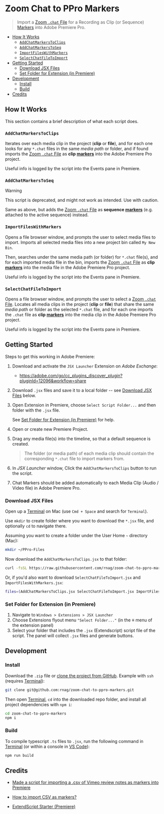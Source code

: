# Zoom Chat to PPro Markers

[Zoom `.chat` File]: https://support.zoom.com/hc/en/article?id=zm_kb&sysparm_article=KB0067312
[Terminal]: https://support.apple.com/guide/terminal/what-is-terminal-trmld4c92d55/mac
[Markers]: https://helpx.adobe.com/premiere-pro/using/markers.html

> Import a [Zoom `.chat` File] for a Recording as Clip (or Sequence) [Markers] into Adobe Premiere Pro.

- [How It Works](#how-it-works)
	- [`AddChatMarkersToClips`](#addchatmarkerstoclips)
	- [`AddChatMarkersToSeq`](#addchatmarkerstoseq)
	- [`ImportFilesWithMarkers`](#importfileswithmarkers)
	- [`SelectChatFileToImport`](#selectchatfiletoimport)
- [Getting Started](#getting-started)
	- [Download JSX Files](#download-jsx-files)
	- [Set Folder for Extension (in Premiere)](#set-folder-for-extension-in-premiere)
- [Development](#development)
	- [Install](#install)
	- [Build](#build)
- [Credits](#credits)

## How It Works

This section contains a brief description of what each script does.

### `AddChatMarkersToClips`

Iterates over each media clip in the project (**clip** or **file**), and for each one looks for any `*.chat` files in the same _media path_ or folder, and if found imports the [Zoom `.chat` File] as **clip [markers]** into the Adobe Premiere Pro project.

Useful info is logged by the script into the Events pane in Premiere.

### `AddChatMarkersToSeq`

> [!WARNING]
> This script is deprecated, and might not work as intended. Use with caution.

Same as above, but adds the [Zoom `.chat` File] as **sequence [markers]** (e.g. attached to the active sequence) instead.

### `ImportFilesWithMarkers`

Opens a file browser window, and prompts the user to select media files to import. Imports all selected media files into a new project bin called `My New Bin`.

Then, searches under the same media path (or folder) for `*.chat` file(s), and for each imported media file in the bin, imports the [Zoom `.chat` File] as **clip [markers]** into the media file in the Adobe Premiere Pro project.

Useful info is logged by the script into the Events pane in Premiere.

### `SelectChatFileToImport`

Opens a file browser window, and prompts the user to select a [Zoom `.chat` File]. Locates all media clips in the project (**clip** or **file**) that share the same _media path_ or folder as the selected `*.chat` file, and for each one imports the `.chat` file as **clip [markers]** into the media clip in the Adobe Premiere Pro project.

Useful info is logged by the script into the Events pane in Premiere.

## Getting Started

Steps to get this working in Adobe Premiere:

1. Download and activate the `JSX Launcher` Extension on _Adobe Exchange_:

    - https://adobe.com/go/cc_plugins_discover_plugin?pluginId=12096&workflow=share

2. Download `.jsx` files and save it to a local folder -- see [Download JSX Files](#download-jsx-files) below.

3. Open Extension in Premiere, choose `Select Script Folder...` and then folder with the `.jsx` file.

    See [Set Folder for Extension (in Premiere)](#set-folder-for-extension-in-premiere) for help.

4. Open or create new Premiere Project.

5. Drag any media file(s) into the timeline, so that a default sequence is created.

    > The folder (or media path) of each media clip should contain the corresponding `*.chat` file to import markers from.

6. In _JSX Launcher_ window, Click the `AddChatMarkersToClips` button to run the script.

7. Chat Markers should be added automatically to each Media Clip (Audio / Video file) in Adobe Premiere Pro.

### Download JSX Files

Open up a [Terminal] on Mac (use `Cmd + Space` and search for `Terminal`).

Use `mkdir` to create folder where you want to download the `*.jsx` file, and optionally `cd` to navigate there.

Assuming you want to create a folder under the User Home `~` directory (Mac):

```sh
mkdir ~/PPro-Files
```

Now download the `AddChatMarkersToClips.jsx` to that folder:

```sh
curl -fsSL https://raw.githubusercontent.com/rnag/zoom-chat-to-ppro-markers/main/minified/AddChatMarkersToSeq.jsx -o ~/PPro-Files/AddChatMarkersToClips.jsx
```

Or, if you'd also want to download `SelectChatFileToImport.jsx` and `ImportFilesWithMarkers.jsx`:

```sh
files=(AddChatMarkersToClips.jsx SelectChatFileToImport.jsx ImportFilesWithMarkers.jsx); for f in ${files[*]}; do curl -fsSL "https://raw.githubusercontent.com/rnag/zoom-chat-to-ppro-markers/main/minified/${f}" -o ~/PPro-Files/"${f}"; done
```

### Set Folder for Extension (in Premiere)

1. Navigate to `Windows > Extensions > JSX Launcher`
2. Choose Extensions flyout menu `"Select Folder..."` (in the ≡ menu of the extension panel)
3. Select your folder that includes the `.jsx` (Extendscript) script file of the script.
   The panel will collect `.jsx` files and generate buttons.

## Development

### Install

Download the `.zip` file or [clone the project from GitHub](https://docs.github.com/en/repositories/creating-and-managing-repositories/cloning-a-repository). Example with `ssh` (requires [Terminal]):

```sh
git clone git@github.com:rnag/zoom-chat-to-ppro-markers.git
```

Then open [Terminal], `cd` into the downloaded repo folder, and install all project dependencies with `npm i`:

```sh
cd zoom-chat-to-ppro-markers
npm i
```

### Build

To compile typescript `.ts` files to `.jsx`, run the following command in [Terminal] (or within a console in [VS Code](https://code.visualstudio.com/)):

```sh
npm run build
```

## Credits

-   [Made a script for importing a .csv of Vimeo review notes as markers into Premiere](https://www.reddit.com/r/editors/comments/11qkrev/made_a_script_for_importing_a_csv_of_vimeo_review/)

-   [How to import CSV as markers?](https://www.reddit.com/r/premiere/comments/mrcvao/how_to_import_csv_as_markers/)

-   [ExtendScript Starter (Premiere)](https://github.com/adobe-extension-tools/extendscript-starter/blob/master/src/Premiere/index.ts)
